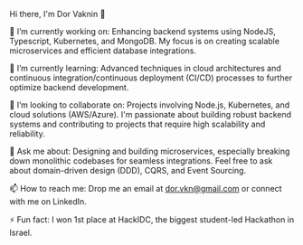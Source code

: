 Hi there, I'm Dor Vaknin 👋

🔭 I’m currently working on: Enhancing backend systems using NodeJS, Typescript, Kubernetes, and MongoDB. My focus is on creating scalable microservices and efficient database integrations.

🌱 I’m currently learning: Advanced techniques in cloud architectures and continuous integration/continuous deployment (CI/CD) processes to further optimize backend development.

👯 I’m looking to collaborate on: Projects involving Node.js, Kubernetes, and cloud solutions (AWS/Azure). I'm passionate about building robust backend systems and contributing to projects that require high scalability and reliability.

💬 Ask me about: Designing and building microservices, especially breaking down monolithic codebases for seamless integrations. Feel free to ask about domain-driven design (DDD), CQRS, and Event Sourcing.

📫 How to reach me: Drop me an email at dor.vkn@gmail.com or connect with me on LinkedIn.

⚡ Fun fact: I won 1st place at HackIDC, the biggest student-led Hackathon in Israel.
